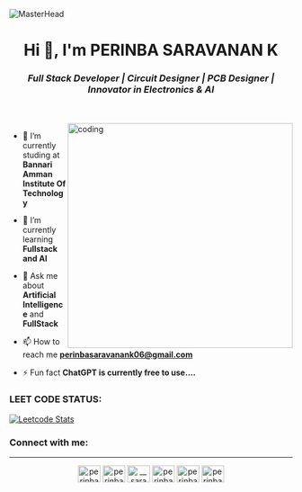 
![MasterHead](https://user-images.githubusercontent.com/10498744/210012254-234538ff-d198-48aa-8964-37e6fd45d227.gif)


<h1 align="center">Hi 👋, I'm PERINBA SARAVANAN K</h1>
<h3 align="center"><I>Full Stack Developer | Circuit Designer | PCB Designer | Innovator in Electronics & AI</I></h3>
<br>
<br>
<img align="right" alt="coding" width="400" src="https://user-images.githubusercontent.com/74038190/212749695-a6817c5a-a794-462b-afca-1b5ce7dd5e63.gif"

<p align="left"> <a href="https://twitter.com/" target="blank"><img src="https://img.shields.io/twitter/follow/?logo=twitter&style=for-the-badge" alt="" /></a> </p>

- 🔭 I’m currently studing at **Bannari Amman Institute Of Technology**

- 🌱 I’m currently learning **Fullstack and AI**

- 💬 Ask me about **Artificial Intelligence** and  **FullStack**

- 📫 How to reach me **perinbasaravanank06@gmail.com**

- ⚡ Fun fact **ChatGPT is currently free to use....**
              
<p align="left">
</p>

<h3 align="left">LEET CODE STATUS:</h3>




 [![Leetcode Stats](https://leetcard.jacoblin.cool/Perinbasaravanank_06)](https://leetcode.com/Perinbasaravanank_06)


<h3 align="left">Connect with me:</h3>
<hr>
<p align="center">
<a href="www.linkedin.com/in/perinbasaravanan06" target="blank"><img align="center" src="https://raw.githubusercontent.com/rahuldkjain/github-profile-readme-generator/master/src/images/icons/Social/linked-in-alt.svg" alt="perinba saravanan k" height="30" width="40" /></a>
<a href="https://stackoverflow.com/users/perinba__saravanan_06" target="blank"><img align="center" src="https://raw.githubusercontent.com/rahuldkjain/github-profile-readme-generator/master/src/images/icons/Social/stack-overflow.svg" alt="perinba__saravanan_06" height="30" width="40" /></a>
<a href="https://instagram.com/__saravanan__4106" target="blank"><img align="center" src="https://raw.githubusercontent.com/rahuldkjain/github-profile-readme-generator/master/src/images/icons/Social/instagram.svg" alt="__saravanan__4106" height="30" width="40" /></a>
<a href="https://www.hackerrank.com/perinbasaravana2" target="blank"><img align="center" src="https://raw.githubusercontent.com/rahuldkjain/github-profile-readme-generator/master/src/images/icons/Social/hackerrank.svg" alt="perinbasaravana2" height="30" width="40" /></a>
<a href="https://www.leetcode.com/perinbasaravanan_06" target="blank"><img align="center" src="https://raw.githubusercontent.com/rahuldkjain/github-profile-readme-generator/master/src/images/icons/Social/leet-code.svg" alt="perinbasaravanan_06" height="30" width="40" /></a>
<a href="https://auth.geeksforgeeks.org/user/perinbasaravanan_06" target="blank"><img align="center" src="https://raw.githubusercontent.com/rahuldkjain/github-profile-readme-generator/master/src/images/icons/Social/geeks-for-geeks.svg" alt="perinbasaravanan_06" height="30" width="40" /></a>
</p>
